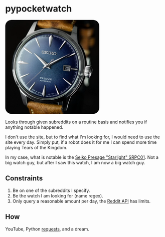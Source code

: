 # pypocketwatch

[//]: # (![Patek]&#40;resources/seikostarlight.png&#41;)
<img src="resources/seikostarlight.png" width="300" style="border-radius: 20px;">

Looks through given subreddits on a routine basis and notifies you if anything notable happened.

I don't use the site, but to find what I'm looking for, I would need to use the site every day. Simply put, if a robot does it for me I can spend more time playing Tears of the Kingdom.

In my case, what is notable is the [Seiko Presage "Starlight" SRPC01](https://www.watchgecko.com/blogs/magazine/thoughts-on-the-seiko-presage-cocktail-time-starlight). Not a big watch guy, but after I saw this watch, I am now a big watch guy.

## Constraints
1. Be on one of the subreddits I specify.
2. Be the watch I am looking for (name regex).
3. Only query a reasonable amount per day, the [Reddit API](https://www.reddit.com/dev/api/) has limits.

## How

YouTube, Python [requests](https://pypi.org/project/requests/), and a dream.